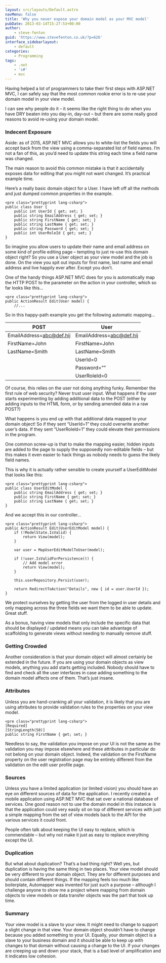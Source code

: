 ```yaml
---
layout: src/layouts/Default.astro
navMenu: false
title: 'Why you never expose your domain model as your MVC model'
pubDate: 2013-03-14T15:27:53+00:00
author:
    - steve-fenton
guid: 'https://www.stevefenton.co.uk/?p=626'
interface_sidebarlayout:
    - default
categories:
    - Programming
tags:
    - .net
    - 'c#'
    - mvc
---
```


Having helped a lot of programmers to take their first steps with ASP.NET MVC, I can safely say that the most common rookie error is to re-use your domain model in your view model.

I can see why people do it – it seems like the right thing to do when you have DRY beaten into you day-in, day-out – but there are some really good reasons to avoid re-using your domain model.

### Indecent Exposure

Aside: as of 2015, ASP.NET MVC allows you to white-list the fields you will accept back from the view using a comma-separated list of field names. I’m not a fan of this, as you’d need to update this string each time a field name was changed.

The main reason to avoid this common mistake is that it accidentally exposes data for editing that you might not want changed. It’s practical example time.

Here’s a really basic domain object for a User. I have left off all the methods and just dumped common properties in the example.

```
<pre class="prettyprint lang-csharp">
public class User {
    public int UserId { get; set; }
    public string EmailAddress { get; set; }
    public string FirstName { get; set; }
    public string LastName { get; set; }
    public string Password { get; set; }
    public int UserRoleId { get; set; }
}
```

So imagine you allow users to update their name and email address on some kind of profile editing page – tempting to just re-use this domain object right? So you use a User object as your view model and the job is done. On the view you spit out inputs for first name, last name and email address and live happily ever after. Except you don’t.

One of the handy things ASP.NET MVC does for you is automatically map the HTTP POST to the parameter on the action in your controller, which so far looks like this…

```
<pre class="prettyprint lang-csharp">
public ActionResult Edit(User model) {
    //...
```

So in this happy-path example you get the following automatic mapping…

| POST | User |
|---|---|
| EmailAddress=abc@def.hij | EmailAddress=abc@def.hij |
| FirstName=John | FirstName=John |
| LastName=Smith | LastName=Smith |
|  | UserId=0 |
|  | Password=”” |
|  | UserRoleId=0 |

Of course, this relies on the user not doing anything funky. Remember the first rule of web security? Never trust user input. What happens if the user starts experimenting by adding additional data to the POST (either by adding inputs to the HTML form, or by sending amended data in a raw POST?)

What happens is you end up with that additional data mapped to your domain object! So if they sent “UserId=1” they could overwrite another user’s data. If they sent “UserRoleId=1” they could elevate their permissions in the program.

One common screw-up is that to make the mapping easier, hidden inputs are added to the page to supply the supposedly non-editable fields – but this makes it even easier to hack things as nobody needs to guess the likely field names.

This is why it is actually rather sensible to create yourself a UserEditModel that looks like this:

```
<pre class="prettyprint lang-csharp">
public class UserEditModel {
    public string EmailAddress { get; set; }
    public string FirstName { get; set; }
    public string LastName { get; set; }
}
```

And we accept this in our controller…

```
<pre class="prettyprint lang-csharp">
public ActionResult Edit(UserEditModel model) {
    if (!ModelState.IsValid) {
        return View(model);
    }
    
    var user = MapUserEditModelToUser(model);
    
    if (!user.IsValidForPersistence()) {
        // Add model error
        return View(model);
    }
    
    this.userRepository.Persist(user);
    
    return RedirectToAction("Details", new { id = user.UserId });
}
```

We protect ourselves by getting the user from the logged in user details and only mapping across the three fields we want them to be able to update. Great stuff.

As a bonus, having view models that only include the specific data that should be displayed / updated means you can take advantage of scaffolding to generate views without needing to manually remove stuff.

### Getting Crowded

Another consideration is that your domain object will almost certainly be extended in the future. If you are using your domain objects as view models, anything you add starts getting included. Nobody should have to find and check all the user interfaces in case adding something to the domain model affects one of them. That’s just insane.

### Attributes

Unless you are hand-cranking all your validation, it is likely that you are using attributes to provide validation rules to the properties on your view model.

```
<pre class="prettyprint lang-csharp">
[Required]
[StringLength(50)]
public string FirstName { get; set; }
```

Needless to say, the validation you impose on your UI is not the same as the validation you may impose elsewhere and these attributes in particular do not belong on your domain object. Indeed, the validation on the FirstName property on the user registration page may be entirely different from the validation on the edit user profile page.

### Sources

Unless you have a limited application (or limited vision) you should have an eye on different sources of data for the application. I recently created a mobile application using ASP.NET MVC that sat over a national database of services. One good reason not to use the domain model in this instance is that the application could very easily sit on top of different services with just a simple mapping from the set of view models back to the API for the various services it could front.

People often talk about keeping the UI easy to replace, which is commendable – but why not make it just as easy to replace everything except the UI.

### Duplication

But what about duplication? That’s a bad thing right? Well yes, but duplication is having the same thing in two places. Your view model should be very different to your domain object. They are for different purposes and should contain different things. If the mapping feels too much like boilerplate, Automapper was invented for just such a purpose – although I challenge anyone to show me a project where mapping from domain objects to view models or data transfer objects was the part that took up time.

### Summary

Your view model is a slave to your view. It might need to change to support a slight change in that view. Your domain object shouldn’t have to change because you added something to your UI. Equally, your domain object is a slave to your business domain and it should be able to keep up with changes to that domain without causing a change to the UI. If your changes are creeping up and down your stack, that is a bad level of amplification and it indicates low cohesion.